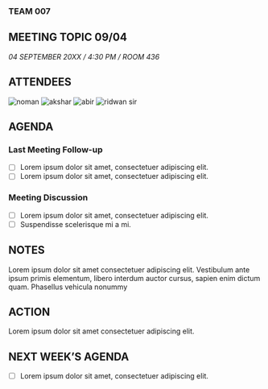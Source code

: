 ### TEAM 007
## MEETING TOPIC 09/04
*04 SEPTEMBER 20XX / 4:30 PM / ROOM 436*
## ATTENDEES
![noman](https://img.shields.io/badge/Noman_5237-flourine-green.svg?style=for-the-badge&logo=appveyor) 
![akshar](https://img.shields.io/badge/drinkingWater_64-bromine-red.svg?style=for-the-badge&logo=appveyor) 
![abir](https://img.shields.io/badge/chlorineCtrl-chlorine-blue.svg?style=for-the-badge&logo=appveyor) 
![ridwan sir](https://img.shields.io/badge/ridwan_kabir-Astatine-black.svg?style=for-the-badge&logo=appveyor) 

## AGENDA
### Last Meeting Follow-up
- [ ] Lorem ipsum dolor sit amet, consectetuer adipiscing elit. 
- [ ] Lorem ipsum dolor sit amet, consectetuer adipiscing elit. 

### Meeting Discussion
- [ ] Lorem ipsum dolor sit amet, consectetuer adipiscing elit.
- [ ] Suspendisse scelerisque mi a mi. 
## NOTES
Lorem ipsum dolor sit amet consectetuer adipiscing elit. 
Vestibulum ante ipsum primis elementum, libero interdum auctor cursus, sapien enim dictum quam. 
Phasellus vehicula nonummy
## ACTION
Lorem ipsum dolor sit amet consectetuer adipiscing elit.  
## NEXT WEEK’S AGENDA
- [ ] Lorem ipsum dolor sit amet, consectetuer adipiscing elit.

